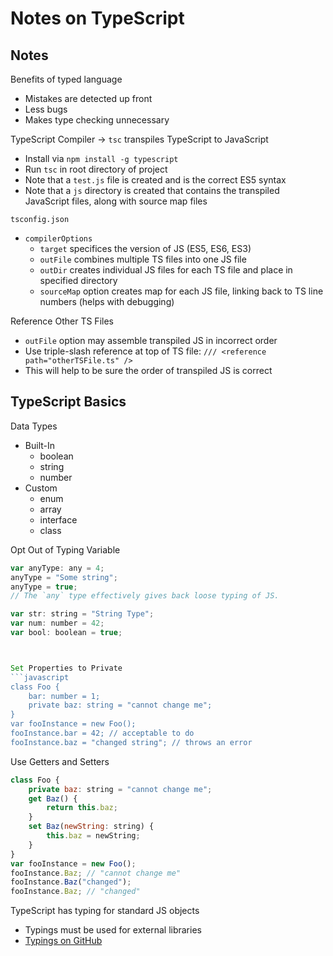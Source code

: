 # Notes on TypeScript

## Notes
Benefits of typed language
- Mistakes are detected up front
- Less bugs
- Makes type checking unnecessary

TypeScript Compiler -> `tsc` transpiles TypeScript to JavaScript
- Install via `npm install -g typescript`
- Run `tsc` in root directory of project
 - Note that a `test.js` file is created and is the correct ES5 syntax
 - Note that a `js` directory is created that contains the transpiled JavaScript files, along with source map files

`tsconfig.json`
- `compilerOptions`
	- `target` specifices the version of JS (ES5, ES6, ES3)
	- `outFile` combines multiple TS files into one JS file
	- `outDir` creates individual JS files for each TS file and place in specified directory
	- `sourceMap` option creates map for each JS file, linking back to TS line numbers (helps with debugging)

Reference Other TS Files
- `outFile` option may assemble transpiled JS in incorrect order
- Use triple-slash reference at top of TS file: `/// <reference path="otherTSFile.ts" />`
- This will help to be sure the order of transpiled JS is correct


## TypeScript Basics
Data Types
- Built-In
	- boolean
	- string
	- number
- Custom
	- enum
	- array
	- interface
	- class

Opt Out of Typing Variable
```javascript
var anyType: any = 4;
anyType = "Some string";
anyType = true;
// The `any` type effectively gives back loose typing of JS.
```

```javascript
var str: string = "String Type";
var num: number = 42;
var bool: boolean = true;



Set Properties to Private
```javascript
class Foo {
	bar: number = 1;
	private baz: string = "cannot change me";
}
var fooInstance = new Foo();
fooInstance.bar = 42; // acceptable to do
fooInstance.baz = "changed string"; // throws an error
```

Use Getters and Setters
```javascript
class Foo {
	private baz: string = "cannot change me";
	get Baz() {
		return this.baz;
	}
	set Baz(newString: string) {
		this.baz = newString;
	}
}
var fooInstance = new Foo();
fooInstance.Baz; // "cannot change me"
fooInstance.Baz("changed");
fooInstance.Baz; // "changed"
```

TypeScript has typing for standard JS objects
- Typings must be used for external libraries
- [Typings on GitHub](https://github.com/typings/typings)
